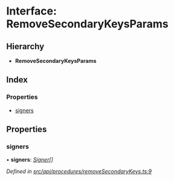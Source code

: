 # Interface: RemoveSecondaryKeysParams

## Hierarchy

* **RemoveSecondaryKeysParams**

## Index

### Properties

* [signers](removesecondarykeysparams.md#signers)

## Properties

###  signers

• **signers**: *[Signer](../globals.md#signer)[]*

*Defined in [src/api/procedures/removeSecondaryKeys.ts:9](https://github.com/PolymathNetwork/polymesh-sdk/blob/a0872cf4/src/api/procedures/removeSecondaryKeys.ts#L9)*
